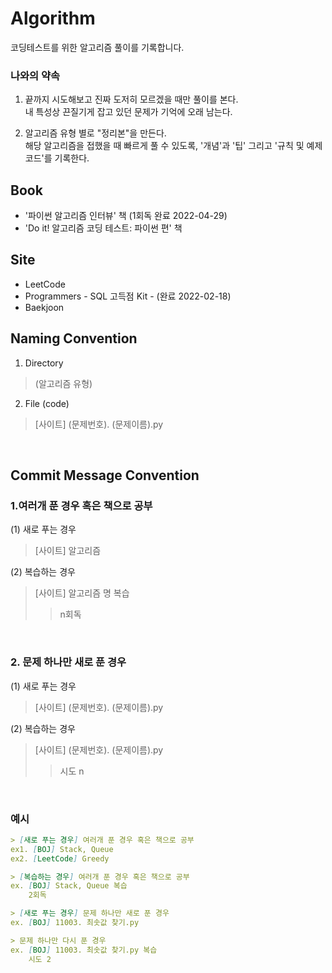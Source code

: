 # Algorithm
코딩테스트를 위한 알고리즘 풀이를 기록합니다. 


### 나와의 약속
1. 끝까지 시도해보고 진짜 도저히 모르겠을 때만 풀이를 본다.<br>내 특성상 끈질기게 잡고 있던 문제가 기억에 오래 남는다.

2. 알고리즘 유형 별로 "정리본"을 만든다.
<br>해당 알고리즘을 접했을 때 빠르게 풀 수 있도록, '개념'과 '팁' 그리고 '규칙 및 예제 코드'를 기록한다. 

## Book
- '파이썬 알고리즘 인터뷰' 책 (1회독 완료 2022-04-29)
- 'Do it! 알고리즘 코딩 테스트: 파이썬 편' 책 

## Site 
- LeetCode 
- Programmers - SQL 고득점 Kit - (완료 2022-02-18)
- Baekjoon

## Naming Convention
1. Directory
> (알고리즘 유형) 

2. File (code)
> [사이트] (문제번호). (문제이름).py

<br>

## Commit Message Convention
### 1.여러개 푼 경우 혹은 책으로 공부 
(1) 새로 푸는 경우
> [사이트] 알고리즘 

(2) 복습하는 경우
> [사이트] 알고리즘 명 복습
>> n회독  


<br>

### 2. 문제 하나만 새로 푼 경우
(1) 새로 푸는 경우
> [사이트] (문제번호). (문제이름).py

(2) 복습하는 경우
> [사이트] (문제번호). (문제이름).py
>> 시도 n

<br>

### 예시
``` markdown
> [새로 푸는 경우] 여러개 푼 경우 혹은 책으로 공부
ex1. [BOJ] Stack, Queue
ex2. [LeetCode] Greedy

> [복습하는 경우] 여러개 푼 경우 혹은 책으로 공부
ex. [BOJ] Stack, Queue 복습
    2회독

> [새로 푸는 경우] 문제 하나만 새로 푼 경우
ex. [BOJ] 11003. 최솟값 찾기.py

> 문제 하나만 다시 푼 경우 
ex. [BOJ] 11003. 최솟값 찾기.py 복습
    시도 2
```

